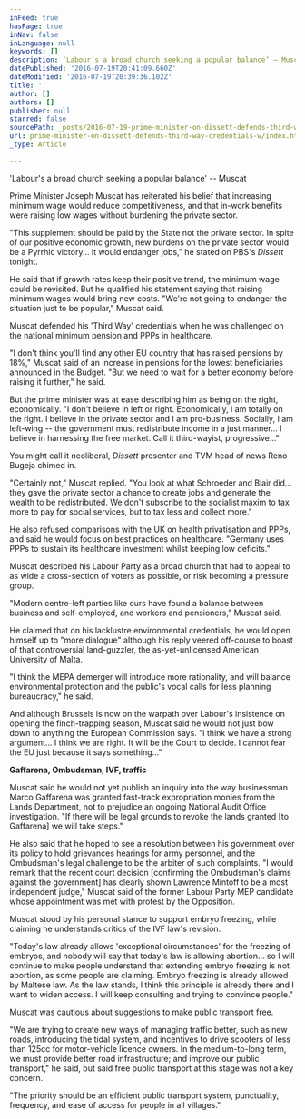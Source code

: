 ```yaml
---
inFeed: true
hasPage: true
inNav: false
inLanguage: null
keywords: []
description: ‘Labour’s a broad church seeking a popular balance’ – Muscat
datePublished: '2016-07-19T20:41:09.660Z'
dateModified: '2016-07-19T20:39:36.102Z'
title: ''
author: []
authors: []
publisher: null
starred: false
sourcePath: _posts/2016-07-19-prime-minister-on-dissett-defends-third-way-credentials-w.md
url: prime-minister-on-dissett-defends-third-way-credentials-w/index.html
_type: Article

---
```

'Labour's a broad church seeking a popular balance' -- Muscat

Prime Minister Joseph Muscat has reiterated his belief that increasing minimum wage would reduce competitiveness, and that in-work benefits were raising low wages without burdening the private sector.

"This supplement should be paid by the State not the private sector. In spite of our positive economic growth, new burdens on the private sector would be a Pyrrhic victory... it would endanger jobs," he stated on PBS's _Dissett_ tonight.

He said that if growth rates keep their positive trend, the minimum wage could be revisited. But he qualified his statement saying that raising minimum wages would bring new costs. "We're not going to endanger the situation just to be popular," Muscat said.

Muscat defended his 'Third Way' credentials when he was challenged on the national minimum pension and PPPs in healthcare.

"I don't think you'll find any other EU country that has raised pensions by 18%," Muscat said of an increase in pensions for the lowest beneficiaries announced in the Budget. "But we need to wait for a better economy before raising it further," he said.

But the prime minister was at ease describing him as being on the right, economically. "I don't believe in left or right. Economically, I am totally on the right. I believe in the private sector and I am pro-business. Socially, I am left-wing -- the government must redistribute income in a just manner... I believe in harnessing the free market. Call it third-wayist, progressive..."

You might call it neoliberal, _Dissett_ presenter and TVM head of news Reno Bugeja chimed in.

"Certainly not," Muscat replied. "You look at what Schroeder and Blair did... they gave the private sector a chance to create jobs and generate the wealth to be redistributed. We don't subscribe to the socialist maxim to tax more to pay for social services, but to tax less and collect more."

He also refused comparisons with the UK on health privatisation and PPPs, and said he would focus on best practices on healthcare. "Germany uses PPPs to sustain its healthcare investment whilst keeping low deficits."

Muscat described his Labour Party as a broad church that had to appeal to as wide a cross-section of voters as possible, or risk becoming a pressure group.

"Modern centre-left parties like ours have found a balance between business and self-employed, and workers and pensioners," Muscat said.

He claimed that on his lacklustre environmental credentials, he would open himself up to "more dialogue" although his reply veered off-course to boast of that controversial land-guzzler, the as-yet-unlicensed American University of Malta.

"I think the MEPA demerger will introduce more rationality, and will balance environmental protection and the public's vocal calls for less planning bureaucracy," he said.

And although Brussels is now on the warpath over Labour's insistence on opening the finch-trapping season, Muscat said he would not just bow down to anything the European Commission says. "I think we have a strong argument... I think we are right. It will be the Court to decide. I cannot fear the EU just because it says something..."

**Gaffarena, Ombudsman, IVF, traffic**

Muscat said he would not yet publish an inquiry into the way businessman Marco Gaffarena was granted fast-track expropriation monies from the Lands Department, not to prejudice an ongoing National Audit Office investigation. "If there will be legal grounds to revoke the lands granted \[to Gaffarena\] we will take steps."

He also said that he hoped to see a resolution between his government over its policy to hold grievances hearings for army personnel, and the Ombudsman's legal challenge to be the arbiter of such complaints. "I would remark that the recent court decision \[confirming the Ombudsman's claims against the government\] has clearly shown Lawrence Mintoff to be a most independent judge," Muscat said of the former Labour Party MEP candidate whose appointment was met with protest by the Opposition.

Muscat stood by his personal stance to support embryo freezing, while claiming he understands critics of the IVF law's revision.

"Today's law already allows 'exceptional circumstances' for the freezing of embryos, and nobody will say that today's law is allowing abortion... so I will continue to make people understand that extending embryo freezing is not abortion, as some people are claiming. Embryo freezing is already allowed by Maltese law. As the law stands, I think this principle is already there and I want to widen access. I will keep consulting and trying to convince people."

Muscat was cautious about suggestions to make public transport free.

"We are trying to create new ways of managing traffic better, such as new roads, introducing the tidal system, and incentives to drive scooters of less than 125cc for motor-vehicle licence owners. In the medium-to-long term, we must provide better road infrastructure; and improve our public transport," he said, but said free public transport at this stage was not a key concern.

"The priority should be an efficient public transport system, punctuality, frequency, and ease of access for people in all villages."